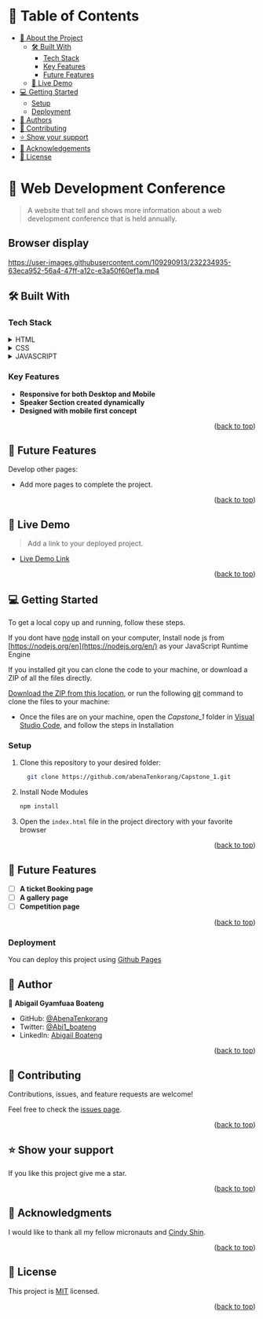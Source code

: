 <!-- TABLE OF CONTENTS -->

# 📗 Table of Contents

- [📖 About the Project](#about-project)
  - [🛠 Built With](#built-with)
    - [Tech Stack](#tech-stack)
    - [Key Features](#key-features)
    - [Future Features](#future-features)
  - [🚀 Live Demo](#live-demo)
- [💻 Getting Started](#getting-started)
  - [Setup](#setup)
  - [Deployment](#triangular_flag_on_post-deployment)
- [👥 Authors](#authors)
- [🤝 Contributing](#contributing)
- [⭐️ Show your support](#support)
- [🙏 Acknowledgements](#acknowledgements)
- [📝 License](#license)

<!-- PROJECT DESCRIPTION -->

# 📖 Web Development Conference <a name="about-project"></a>

> A website that tell and shows more information about a web development conference that is held annually.

## Browser display


https://user-images.githubusercontent.com/109290913/232234935-63eca952-56a4-47ff-a12c-e3a50f60ef1a.mp4




## 🛠 Built With <a name="built-with"></a>

### Tech Stack <a name="tech-stack"></a>

<details>
  <summary>HTML</summary>
  
</details>

<details>
  <summary>CSS</summary>
  
</details>

<details>
<summary>JAVASCRIPT</summary>
 
</details>

<!-- Features -->

### Key Features <a name="key-features"></a>

- **Responsive for both Desktop and Mobile**
- **Speaker Section created dynamically**
- **Designed with mobile first concept**

<p align="right">(<a href="#readme-top">back to top</a>)</p>

## 🔭 Future Features <a name="future-features"></a>

  Develop other pages: 
  - Add more pages to complete the project.


<p align="right">(<a href="#readme-top">back to top</a>)</p>

<!-- LIVE DEMO -->

## 🚀 Live Demo <a name="live-demo"></a>

> Add a link to your deployed project.

- [Live Demo Link]( https://abenatenkorang.github.io/Capstone_1/)

<p align="right">(<a href="#readme-top">back to top</a>)</p>

<!-- GETTING STARTED -->

## 💻 Getting Started <a name="getting-started"></a>

To get a local copy up and running, follow these steps.


If you dont have [node](https://node.org) install on your computer, Install node js from [https://nodejs.org/en](https://nodejs.org/en/) as your JavaScript Runtime Engine

If you installed git you can clone the code to your machine, or download a ZIP of all the files directly.

[Download the ZIP from this location](https://github.com/abenaTenkorang/Capstone_1/archive/refs/heads/main.zip), or run the following [git](https://git-scm.com/downloads) command to clone the files to your machine:

- Once the files are on your machine, open the _Capstone_1_ folder in [Visual Studio Code](https://code.visualstudio.com/), and follow the steps in Installation

### Setup

1. Clone this repository to your desired folder:

    ```sh
      git clone https://github.com/abenaTenkorang/Capstone_1.git
    ```

2. Install Node Modules

   ```sh
   npm install
   ```
   
3. Open the `index.html` file in the project directory with your favorite browser

<p align="right">(<a href="#readme-top">back to top</a>)</p>


<!-- FUTURE FEATURES -->

## 🔭 Future Features <a name="future-features"></a>

- [ ] **A ticket Booking page**
- [ ] **A gallery page**
- [ ] **Competition page**

<p align="right">(<a href="#readme-top">back to top</a>)</p>

 ### Deployment
<a name="triangular_flag_on_post-deployment"></a>

You can deploy this project using [Github Pages](https://docs.github.com/en/pages/getting-started-with-github-pages/creating-a-github-pages-site)

## 👤 Author 
<a name="authors"></a>

👤 **Abigail Gyamfuaa Boateng**

- GitHub: [@AbenaTenkorang](https://github.com/abenaTenkorang)
- Twitter: [@Abi1_boateng](https://twitter.com/Abi1_boateng)
- LinkedIn: [Abigail Boateng](https://www.linkedin.com/in/abigail-boateng-345395141/)

<p align="right">(<a href="#readme-top">back to top</a>)</p>


<!-- CONTRIBUTING -->

## 🤝 Contributing <a name="contributing"></a>

 
Contributions, issues, and feature requests are welcome!

Feel free to check the [issues page](../../issues/).

<p align="right">(<a href="#readme-top">back to top</a>)</p>

<!-- SUPPORT -->

## ⭐️ Show your support <a name="support"></a>

If you like this project give me a star.

<p align="right">(<a href="#readme-top">back to top</a>)</p>

<!-- ACKNOWLEDGEMENTS -->

## 🙏 Acknowledgments <a name="acknowledgements"></a>

 I would like to thank all my fellow micronauts and [Cindy Shin](https://www.behance.net/adagio07).


<p align="right">(<a href="#readme-top">back to top</a>)</p>


<!-- LICENSE -->

## 📝 License <a name="license"></a>

This project is [MIT](https://github.com/abenaTenkorang/MIT/blob/main/MIT.md) licensed.

<p align="right">(<a href="#readme-top">back to top</a>)</p>

